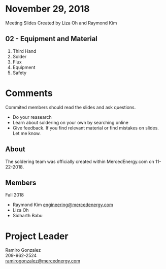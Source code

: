 # November 29, 2018
Meeting Slides Created by Liza Oh and Raymond Kim 
## 02 - Equipment and Material
1. Third Hand 
2. Solder
3. Flux
4. Equipment
5. Safety
# Comments 
Commited members should read the slides and ask questions. 
- Do your reasearch
- Learn about soldering on your own by searching online
- Give feedback. If you find relevant material or find mistakes on slides. Let me know. 
## About 
The soldering team was officially created within MercedEnergy.com on 11-22-2018. 
## Members 
Fall 2018 
- Raymond Kim 
  engineering@mercedenergy.com
- Liza Oh 
- Sidharth Babu
# Project Leader 
Ramiro Gonzalez <br> 
209-962-2524 <br> 
ramirogonzalez@mercednergy.com <br> 
